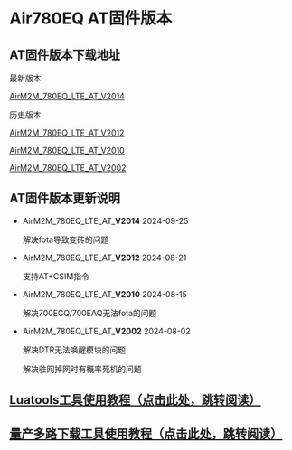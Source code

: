 # Air780EQ AT固件版本

## AT固件版本下载地址

最新版本

[AirM2M_780EQ_LTE_AT_V2014](https://cdn.openluat-erp.openluat.com/erp_site_file/product_file/sw_file_20240919015434_AirM2M_780EQ_V2014_LTE_AT.zip)


历史版本

[AirM2M_780EQ_LTE_AT_V2012](https://cdn.openluat-erp.openluat.com/erp_site_file/product_file/sw_file_20240820171251_AirM2M_780EQ_V2012_LTE_AT.zip)

[AirM2M_780EQ_LTE_AT_V2010](https://cdn.openluat-erp.openluat.com/erp_site_file/product_file/sw_file_20240813144912_AirM2M_780EQ_V2010_LTE_AT.zip)

[AirM2M_780EQ_LTE_AT_V2002](https://cdn.openluat-erp.openluat.com/erp_site_file/product_file/sw_file_20240801162945_AirM2M_780EQ_V2002_LTE_AT.zip)

## AT固件版本更新说明

- AirM2M_780EQ_LTE_AT_**V2014** 2024-09-25

  解决fota导致变砖的问题

- AirM2M_780EQ_LTE_AT_**V2012** 2024-08-21

  支持AT+CSIM指令

- AirM2M_780EQ_LTE_AT_**V2010** 2024-08-15

  解决700ECQ/700EAQ无法fota的问题

- AirM2M_780EQ_LTE_AT_**V2002** 2024-08-02

  解决DTR无法唤醒模块的问题

  解决驻网掉网时有概率死机的问题
  

## [Luatools工具使用教程（点击此处，跳转阅读）](https://docs.openluat.com/Luatools/)

## [量产多路下载工具使用教程（点击此处，跳转阅读）](https://docs.openluat.com/multi_download/)
